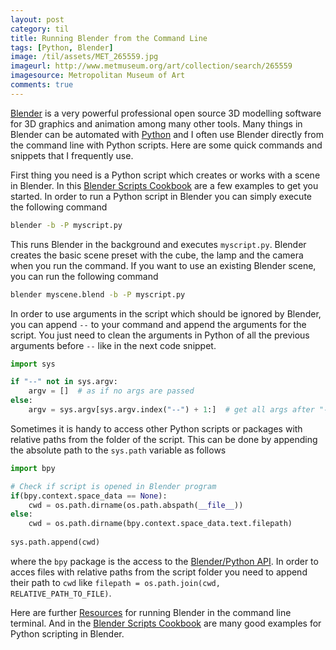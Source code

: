 ```yaml
---
layout: post
category: til
title: Running Blender from the Command Line
tags: [Python, Blender]
image: /til/assets/MET_265559.jpg
imageurl: http://www.metmuseum.org/art/collection/search/265559
imagesource: Metropolitan Museum of Art
comments: true
---
```



[Blender][blender] is a very powerful professional open source 3D modelling software for 3D graphics and animation among many other tools. Many things in Blender can be automated with [Python][python] and I often use Blender directly from the command line with Python scripts. Here are some quick commands and snippets that I frequently use.

First thing you need is a Python script which creates or works with a scene in Blender. In this [Blender Scripts Cookbook][cookbook] are a few examples to get you started. In order to run a Python script in Blender you can simply execute the following command

```bash
blender -b -P myscript.py
```

This runs Blender in the background and executes `myscript.py`. Blender creates the basic scene preset with the cube, the lamp and the camera when you run the command. If you want to use an existing Blender scene, you can run the following command

```bash
blender myscene.blend -b -P myscript.py
```

In order to use arguments in the script which should be ignored by Blender, you can append `--` to your command and append the arguments for the script. You just need to clean the arguments in Python of all the previous arguments before `--` like in the next code snippet.

```python
import sys

if "--" not in sys.argv:
	argv = []  # as if no args are passed
else:
	argv = sys.argv[sys.argv.index("--") + 1:]  # get all args after "--"
```

Sometimes it is handy to access other Python scripts or packages with relative paths from the folder of the script. This can be done by appending the absolute path to the `sys.path` variable as follows

```python
import bpy

# Check if script is opened in Blender program
if(bpy.context.space_data == None):
	cwd = os.path.dirname(os.path.abspath(__file__))
else:
	cwd = os.path.dirname(bpy.context.space_data.text.filepath)
		
sys.path.append(cwd)
```

where the `bpy` package is the access to the [Blender/Python API][blender api]. In order to acces files with relative paths from the script folder you need to append their path to `cwd` like `filepath = os.path.join(cwd, RELATIVE_PATH_TO_FILE)`.

Here are further [Resources][resources] for running Blender in the command line terminal. And in the [Blender Scripts Cookbook][cookbook] are many good examples for Python scripting in Blender.

 
[blender]: https://www.blender.org/
[python]: https://www.python.org/
[blender api]: https://docs.blender.org/api/blender_python_api_2_78a_release/info_quickstart.html
[resources]: https://docs.blender.org/api/blender_python_api_2_59_2/info_tips_and_tricks.html
[cookbook]: https://wiki.blender.org/index.php/Dev:Py/Scripts/Cookbook
